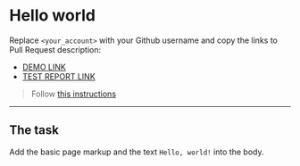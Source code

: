 # Hello world
Replace `<your_account>` with your Github username and copy the links to Pull Request description:
- [DEMO LINK](https://DirectX14.github.io/layout_hello-world/)
- [TEST REPORT LINK](https://DirectX14.github.io/layout_hello-world/report/html_report/)

> Follow [this instructions](https://mate-academy.github.io/layout_task-guideline/#how-to-solve-the-layout-tasks-on-github)
___

## The task
Add the basic page markup and the text `Hello, world!` into the body.
